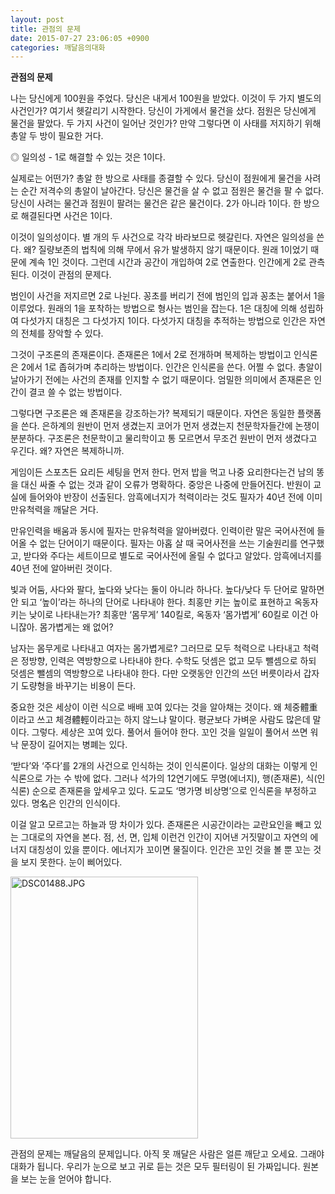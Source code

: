 ```yaml
---
layout: post
title: 관점의 문제
date: 2015-07-27 23:06:05 +0900
categories: 깨달음의대화
---
```

**관점의 문제** 

  


나는 당신에게 100원을 주었다. 당신은 내게서 100원을 받았다. 이것이 두 가지 별도의 사건인가? 여기서 헷갈리기 시작한다. 당신이 가게에서 물건을 샀다. 점원은 당신에게 물건을 팔았다. 두 가지 사건이 일어난 것인가? 만약 그렇다면 이 사태를 저지하기 위해 총알 두 방이 필요한 거다. 

  


◎ 일의성 - 1로 해결할 수 있는 것은 1이다. 

  


실제로는 어떤가? 총알 한 방으로 사태를 종결할 수 있다. 당신이 점원에게 물건을 사려는 순간 저격수의 총알이 날아간다. 당신은 물건을 살 수 없고 점원은 물건을 팔 수 없다. 당신이 사려는 물건과 점원이 팔려는 물건은 같은 물건이다. 2가 아니라 1이다. 한 방으로 해결된다면 사건은 1이다. 

  


이것이 일의성이다. 별 개의 두 사건으로 각각 바라보므로 헷갈린다. 자연은 일의성을 쓴다. 왜? 질량보존의 법칙에 의해 무에서 유가 발생하지 않기 때문이다. 원래 1이었기 때문에 계속 1인 것이다. 그런데 시간과 공간이 개입하여 2로 연출한다. 인간에게 2로 관측된다. 이것이 관점의 문제다. 

  


범인이 사건을 저지르면 2로 나뉜다. 꽁초를 버리기 전에 범인의 입과 꽁초는 붙어서 1을 이루었다. 원래의 1을 포착하는 방법으로 형사는 범인을 잡는다. 1은 대칭에 의해 성립하여 다섯가지 대칭은 그 다섯가지 1이다. 다섯가지 대칭을 추적하는 방법으로 인간은 자연의 전체를 장악할 수 있다. 

  


그것이 구조론의 존재론이다. 존재론은 1에서 2로 전개하며 복제하는 방법이고 인식론은 2에서 1로 좁혀가며 추리하는 방법이다. 인간은 인식론을 쓴다. 어쩔 수 없다. 총알이 날아가기 전에는 사건의 존재를 인지할 수 없기 때문이다. 엄밀한 의미에서 존재론은 인간이 결코 쓸 수 없는 방법이다. 

  


그렇다면 구조론은 왜 존재론을 강조하는가? 복제되기 때문이다. 자연은 동일한 플랫폼을 쓴다. 은하계의 원반이 먼저 생겼는지 코어가 먼저 생겼는지 천문학자들간에 논쟁이 분분하다. 구조론은 천문학이고 물리학이고 통 모르면서 무조건 원반이 먼저 생겼다고 우긴다. 왜? 자연은 복제하니까. 

  


게임이든 스포츠든 요리든 세팅을 먼저 한다. 먼저 밥을 먹고 나중 요리한다는건 남의 똥을 대신 싸줄 수 없는 것과 같이 오류가 명확하다. 중앙은 나중에 만들어진다. 반원이 교실에 들어와야 반장이 선출된다. 암흑에너지가 척력이라는 것도 필자가 40년 전에 이미 만유척력을 깨달은 거다. 

  


만유인력을 배움과 동시에 필자는 만유척력을 알아버렸다. 인력이란 말은 국어사전에 들어올 수 없는 단어이기 때문이다. 필자는 아홉 살 때 국어사전을 쓰는 기술원리를 연구했고, 받다와 주다는 세트이므로 별도로 국어사전에 올릴 수 없다고 알았다. 암흑에너지를 40년 전에 알아버린 것이다. 

  


빛과 어둠, 사다와 팔다, 높다와 낮다는 둘이 아니라 하나다. 높다/낮다 두 단어로 말하면 안 되고 ‘높이’라는 하나의 단어로 나타내야 한다. 최홍만 키는 높이로 표현하고 옥동자 키는 낮이로 나타내는가? 최홍만 ‘몸무게’ 140킬로, 옥동자 ‘몸가볍게’ 60킬로 이건 아니잖아. 몸가볍게는 왜 없어? 

  


남자는 몸무게로 나타내고 여자는 몸가볍게로? 그러므로 모두 척력으로 나타내고 척력은 정방향, 인력은 역방향으로 나타내야 한다. 수학도 덧셈은 없고 모두 뺄셈으로 하되 덧셈은 뺄셈의 역방향으로 나타내야 한다. 다만 오랫동안 인간의 쓰던 버릇이라서 갑자기 도량형을 바꾸기는 비용이 든다. 

  


중요한 것은 세상이 이런 식으로 배배 꼬여 있다는 것을 알아채는 것이다. 왜 체중體重이라고 쓰고 체경體輕이라고는 하지 않느냐 말이다. 평균보다 가벼운 사람도 많은데 말이다. 그렇다. 세상은 꼬여 있다. 풀어서 들어야 한다. 꼬인 것을 일일이 풀어서 쓰면 워낙 문장이 길어지는 병폐는 있다. 

  


‘받다’와 ‘주다’를 2개의 사건으로 인식하는 것이 인식론이다. 일상의 대화는 이렇게 인식론으로 가는 수 밖에 없다. 그러나 석가의 12연기에도 무명(에너지), 행(존재론), 식(인식론) 순으로 존재론을 앞세우고 있다. 도교도 ‘명가명 비상명’으로 인식론을 부정하고 있다. 명名은 인간의 인식이다. 

  


이걸 알고 모르고는 하늘과 땅 차이가 있다. 존재론은 시공간이라는 교란요인을 빼고 있는 그대로의 자연을 본다. 점, 선, 면, 입체 이런건 인간이 지어낸 거짓말이고 자연의 에너지 대칭성이 있을 뿐이다. 에너지가 꼬이면 물질이다. 인간은 꼬인 것을 볼 뿐 꼬는 것을 보지 못한다. 눈이 삐어있다. 

  


  



 <img src="assets/attach/images/198/044/610/DSC01488.JPG" alt="DSC01488.JPG" width="300" height="419" /> 

  


관점의 문제는 깨달음의 문제입니다. 아직 못 깨달은 사람은 얼른 깨닫고 오세요. 그래야 대화가 됩니다. 우리가 눈으로 보고 귀로 듣는 것은 모두 필터링이 된 가짜입니다. 원본을 보는 눈을 얻어야 합니다.
